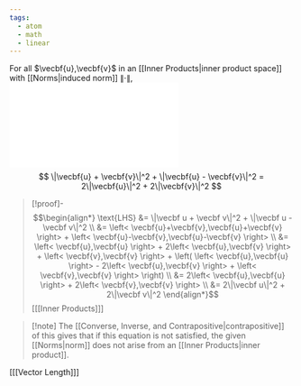 ```yaml
---
tags:
  - atom
  - math
  - linear
---
```

For all $\vecbf{u},\vecbf{v}$ in an [[Inner Products|inner product space]] with [[Norms|induced norm]] $\| \cdot \|$,
![500|center](vector-length-identity.excalidraw.md)
$$ \|\vecbf{u} + \vecbf{v}\|^2 + \|\vecbf{u} - \vecbf{v}\|^2 = 2\|\vecbf{u}\|^2 + 2\|\vecbf{v}\|^2 $$
> [!proof]-
> $$\begin{align*}
> 	\text{LHS} &= \|\vecbf u + \vecbf v\|^2 + \|\vecbf u - \vecbf v\|^2 \\ 
> 	&= \left< \vecbf{u}+\vecbf{v},\vecbf{u}+\vecbf{v} \right>  + \left< \vecbf{u}-\vecbf{v},\vecbf{u}-\vecbf{v} \right>  \\ 
> 	&= \left< \vecbf{u},\vecbf{u} \right>  + 2\left< \vecbf{u},\vecbf{v} \right>  + \left< \vecbf{v},\vecbf{v} \right>  + \left( \left< \vecbf{u},\vecbf{u} \right>  - 2\left< \vecbf{u},\vecbf{v} \right>  + \left< \vecbf{v},\vecbf{v} \right>  \right) \\ 
> 	&= 2\left< \vecbf{u},\vecbf{u} \right> + 2\left< \vecbf{v},\vecbf{v} \right> \\ 
> 	&= 2\|\vecbf u\|^2 + 2\|\vecbf v\|^2 
> \end{align*}$$
> \[[[Inner Products]]\]

> [!note] The [[Converse, Inverse, and Contrapositive|contrapositive]] of this gives that if this equation is not satisfied, the given [[Norms|norm]] does not arise from an [[Inner Products|inner product]].

\[[[Vector Length]]\]
